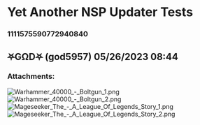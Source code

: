 # Yet Another NSP Updater Tests
### 1111575590772940840
## ⛧GΩD⛧ (god5957) 05/26/2023 08:44 

> 
### Attachments: 
![Warhammer_40000_-_Boltgun_1.png](https://yuzudiscordbackup.s3.us-west-2.amazonaws.com/files-media/1111575590772940840_Warhammer_40000_-_Boltgun_1.png)
![Warhammer_40000_-_Boltgun_2.png](https://yuzudiscordbackup.s3.us-west-2.amazonaws.com/files-media/1111575590772940840_Warhammer_40000_-_Boltgun_2.png)
![Mageseeker_The_-_A_League_Of_Legends_Story_1.png](https://yuzudiscordbackup.s3.us-west-2.amazonaws.com/files-media/1111575590772940840_Mageseeker_The_-_A_League_Of_Legends_Story_1.png)
![Mageseeker_The_-_A_League_Of_Legends_Story_2.png](https://yuzudiscordbackup.s3.us-west-2.amazonaws.com/files-media/1111575590772940840_Mageseeker_The_-_A_League_Of_Legends_Story_2.png)

